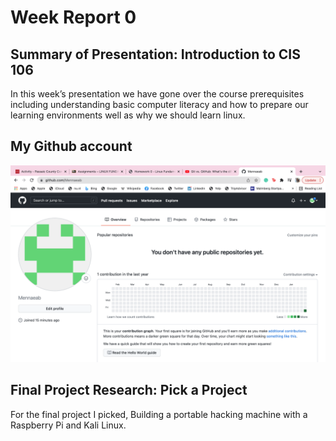 # Week Report 0

## Summary of Presentation: Introduction to CIS 106
In this week’s presentation we have gone over the course prerequisites including understanding basic computer literacy and how to prepare our learning environments well as why we should learn linux.

## My Github account

![Github Account](github.png)

## Final Project Research: Pick a Project

For the final project I picked, Building a portable hacking machine with a Raspberry Pi and Kali Linux.